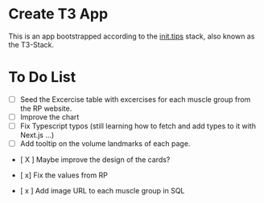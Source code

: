 # Create T3 App

This is an app bootstrapped according to the [init.tips](https://init.tips) stack, also known as the T3-Stack.

# To Do List

- [ ] Seed the Excercise table with excercises for each muscle group from the RP website.
- [ ] Improve the chart
- [ ] Fix Typescript typos (still learning how to fetch and add types to it with Next.js ...)
- [ ] Add tooltip on the volume landmarks of each page.
- [ X ] Maybe improve the design of the cards?

- [ x] Fix the values from RP
- [ x ] Add image URL to each muscle group in SQL
